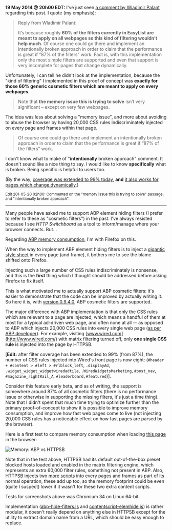 **19 May 2014 @ 20h00 EDT:** I've just seen [a comment by Wladimir Palant](https://adblockplus.org/blog/on-the-adblock-plus-memory-consumption#c005360) regarding this post. I quote (my emphasis):

> Reply from Wladimir Palant:
> 
> It’s because roughly **60% of the filters currently in EasyList are meant to apply on all webpages so this kind of filtering wouldn’t help much**. Of course one could go there and implement an intentionally broken approach in order to claim that the performance is great if “87% of the filters” work. Fact is, with this implementation only the most simple filters are supported and even that support is very incomplete for pages that change dynamically.

Unfortunately, I can tell he didn't look at the implementation, because the "kind of filtering" I implemented in this proof of concept was **exactly for those 60% generic cosmetic filters which are meant to apply on every webpages**.

> Note that **the memory issue this is trying to solve** isn’t very significant – except on very few webpages.

The idea was less about solving a "memory issue", and more about avoiding to abuse the browser by having 20,000 CSS rules indiscriminately injected on every page and frames within that page.

> Of course one could go there and implement an intentionally broken approach in order to claim that the performance is great if “87% of the filters” work.

I don't know what to make of "**intentionally** broken approach" comment. It doesn't sound like a nice thing to say. I would like to know **specifically** what is broken. Being specific is helpful to users too.

(By the way, [coverage was extended to 99% today](/gorhill/httpswitchboard/commit/83e213c8f31c192c12661c88c88afe1cd7ac4e45), **and** [it also works for pages which change dynamically](/gorhill/httpswitchboard/commit/fded0434be226120051ddde1d6b702486604b741).)

<sub>Edit 201-05-20 02h00: Commented on the "memory issue this is trying to solve" passage, and "intentionally broken approach".</sub>

***

Many people have asked me to support ABP element hiding filters (I prefer to refer to these as "cosmetic filters") in the past. I've always resisted because I see _HTTP Switchboard_ as a tool to inform/manage where your browser connects. But...

Regarding [ABP memory consumption](https://blog.mozilla.org/nnethercote/2014/05/14/adblock-pluss-effect-on-firefoxs-memory-usage/), I'm with Firefox on this.

When the way to implement ABP element hiding filters is to inject a [gigantic style sheet](https://blog.mozilla.org/nnethercote/2014/05/14/adblock-pluss-effect-on-firefoxs-memory-usage/comment-page-1/#comment-11173) in every page (and frame), it bothers me to see the blame shifted onto Firefox.

Injecting such a large number of CSS rules indiscriminately is nonsense, and this is the **first** thing which I thought should be addressed before asking Firefox to fix itself.

This is what motivated me to actually support ABP cosmetic filters: it's easier to demonstrate that the code can be improved by actually writing it. So here it is, with [version 0.9.4.0](/gorhill/httpswitchboard/wiki/Change-log#0940), ABP cosmetic filters are supported.

The major difference with ABP implementation is that only the CSS rules which are relevant to a page are injected, which means a handful of them at most for a typical ad-driven web page, and often none at all -- as opposed to ABP which injects 20,000 CSS rules into every single web page ([as per ABP developer](https://blog.mozilla.org/nnethercote/2014/05/14/adblock-pluss-effect-on-firefoxs-memory-usage/comment-page-1/#comment-11173)). For example, visiting [www.wired.com](http://www.wired.com/) with matrix filtering turned off, only **one single CSS rule** is injected into the page by HTTPSB.

[**Edit:** after filter coverage has been extended to 99% (from 87%), the number of CSS rules injected into Wired's front page is now eight: (`#header + #content > #left > #rlblock_left`, `.displayAd`, `.widget_widget_widgetwiredadtile`, `.WiredWidgetsMarketing`, `#post_nav`, `#magazine_rightRail_A`, `#leaderboard,#featured`)].

Consider this feature early beta, and as of writing, the support is somewhere around 87% of all cosmetic filters (there is no performance issue or otherwise in supporting the missing filters, it's just a time thing). Note that I didn't spent that much time trying to optimize further than the primary proof-of-concept to show it is possible to improve memory consumption, and improve how fast web pages come to live (not injecting 20,000 CSS rules has a noticeable effect on how fast pages are parsed by the browser).

Here is a first test to compare memory consumption when loading [this page](http://vimcolorschemetest.googlecode.com/svn/html/index-c.html) in the browser:

![Memory: ABP vs HTTPSB](https://raw.githubusercontent.com/gorhill/httpswitchboard/master/doc/img/abp-vs-httpsb-mem-test1.png)

Note that in the test above, HTTPSB had its default out-of-the-box preset blocked hosts loaded and enabled in the matrix filtering engine, which represents an extra 60,000 filter rules, something not present in ABP. Also, HTTPSB injects two [more](/gorhill/httpswitchboard/blob/master/js/contentscript.js) [scripts](/gorhill/httpswitchboard/blob/master/js/contentscript-uaspoof.js) into every pages and frames as part of its normal operation, these add up too, so the memory footprint could be even (quite I suspect) lower if it wasn't for these two extra content scripts.

Tests for screenshots above was Chromium 34 on Linux 64-bit.

Implementation ([abp-hide-filters.js](/gorhill/httpswitchboard/blob/master/js/abp-hide-filters.js) and [contentscript-elemhide.js](/gorhill/httpswitchboard/blob/master/js/contentscript-elemhide.js)) is rather modular, it doesn't really depend on anything else in HTTPSB except for the utility to extract domain name from a URL, which should be easy enough to replace.